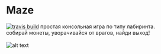 # Maze

[![travis build](https://img.shields.io/travis/kentcdodds/starwars-names.svg?style=flat-square)](https://travis-ci.org/kentcdodds/starwars-names)
простая консольная игра по типу лабиринта.<br />
собирай монеты, уворачивайся от врагов, найди выход!<br /><br />
![alt text](https://github.com/sunmeat/maze/blob/master/photo_2021-09-18_21-04-13.jpg?raw=true)
